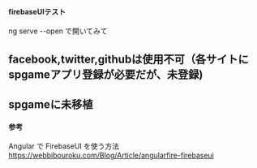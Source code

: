 #### firebaseUIテスト  
ng serve --open
で開いてみて  
## facebook,twitter,githubは使用不可（各サイトにspgameアプリ登録が必要だが、未登録)  
## spgameに未移植  
#### 参考  
Angular で FirebaseUI を使う方法  
<https://webbibouroku.com/Blog/Article/angularfire-firebaseui>

